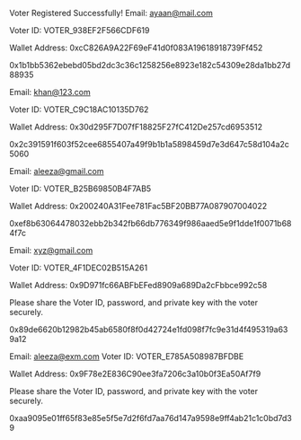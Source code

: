 
Voter Registered Successfully!
Email: ayaan@mail.com

Voter ID: VOTER_938EF2F566CDF619

Wallet Address: 0xcC826A9A22F69eF41d0f083A19618918739Ff452

0x1b1bb5362ebebd05bd2dc3c36c1258256e8923e182c54309e28da1bb27d88935




Email: khan@123.com

Voter ID: VOTER_C9C18AC10135D762

Wallet Address: 0x30d295F7D07fF18825F27fC412De257cd6953512


0x2c391591f603f52cee6855407a49f9b1b1a5898459d7e3d647c58d104a2c5060




Email: aleeza@gmail.com

Voter ID: VOTER_B25B69850B4F7AB5

Wallet Address: 0x200240A31Fee781Fac5BF20BB77A087907004022


0xef8b63064478032ebb2b342fb66db776349f986aaed5e9f1dde1f0071b684f7c



Email: xyz@gmail.com

Voter ID: VOTER_4F1DEC02B515A261

Wallet Address: 0x9D971fc66ABFbEFed8909a689Da2cFbbce992c58

Please share the Voter ID, password, and private key with the voter securely.


0x89de6620b12982b45ab6580f8f0d42724e1fd098f7fc9e31d4f495319a639a12



Email: aleeza@exm.com
Voter ID: VOTER_E785A508987BFDBE

Wallet Address: 0x9F78e2E836C90ee3fa7206c3a10b0f3Ea50Af7f9

Please share the Voter ID, password, and private key with the voter securely.


0xaa9095e01ff65f83e85e5f5e7d2f6fd7aa76d147a9598e9ff4ab21c1c0bd7d39
